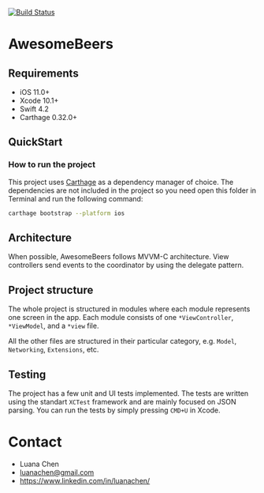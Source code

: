 [![Build Status](https://app.bitrise.io/app/5b5ae8059712cc92/status.svg?token=RIj8ZHbymZBLZhGJnDloZw&branch=master)](https://app.bitrise.io/app/5b5ae8059712cc92)

# AwesomeBeers
## Requirements

- iOS 11.0+
- Xcode 10.1+
- Swift 4.2
- Carthage 0.32.0+

## QuickStart

### How to run the project

This project uses [Carthage](https://github.com/Carthage/Carthage) as a dependency manager of choice. The dependencies are not included in the project so you need open this folder in Terminal and run the following command:

```sh
carthage bootstrap --platform ios
```

## Architecture

When possible, AwesomeBeers follows MVVM-C architecture. View controllers send events to the coordinator by using the delegate pattern.

## Project structure

The whole project is structured in modules where each module represents one screen in the app. Each module consists of one `*ViewController`, `*ViewModel`, and a `*view` file.

All the other files are structured in their particular category, e.g. `Model`, `Networking`, `Extensions`, etc.

## Testing

The project has a few unit and UI tests implemented. The tests are written using the standart `XCTest` framework and are mainly focused on JSON parsing. You can run the tests by simply pressing `CMD+U` in Xcode.

# Contact

- Luana Chen
- luanachen@gmail.com
- https://www.linkedin.com/in/luanachen/
